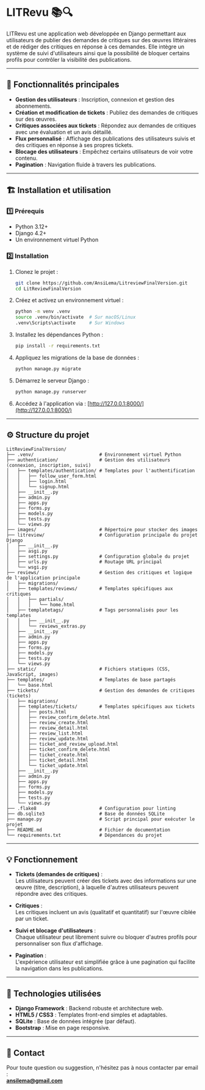 # LITRevu 📚🔍

LITRevu est une application web développée en Django permettant aux utilisateurs de publier des demandes de critiques sur des œuvres littéraires et de rédiger des critiques en réponse à ces demandes. Elle intègre un système de suivi d'utilisateurs ainsi que la possibilité de bloquer certains profils pour contrôler la visibilité des publications.

---

## 🚀 Fonctionnalités principales

- **Gestion des utilisateurs** : Inscription, connexion et gestion des abonnements.
- **Création et modification de tickets** : Publiez des demandes de critiques sur des œuvres.
- **Critiques associées aux tickets** : Répondez aux demandes de critiques avec une évaluation et un avis détaillé.
- **Flux personnalisé** : Affichage des publications des utilisateurs suivis et des critiques en réponse à ses propres tickets.
- **Blocage des utilisateurs** : Empêchez certains utilisateurs de voir votre contenu.
- **Pagination** : Navigation fluide à travers les publications.

---

## 🏗️ Installation et utilisation

### 1️⃣ Prérequis

- Python 3.12+
- Django 4.2+
- Un environnement virtuel Python

### 2️⃣ Installation

1. Clonez le projet :
   ```bash
   git clone https://github.com/AnsiLema/LitreviewFinalVersion.git
   cd LitReviewFinalVersion
   ```

2. Créez et activez un environnement virtuel :
   ```bash
   python -m venv .venv
   source .venv/bin/activate  # Sur macOS/Linux
   .venv\Scripts\activate     # Sur Windows
   ```

3. Installez les dépendances Python :
   ```bash
   pip install -r requirements.txt
   ```

4. Appliquez les migrations de la base de données :
   ```bash
   python manage.py migrate
   ```

5. Démarrez le serveur Django :
   ```bash
   python manage.py runserver
   ```

6. Accédez à l'application via :
   [http://127.0.0.1:8000/](http://127.0.0.1:8000/)

---

## ⚙️ Structure du projet

```plaintext
LitReviewFinalVersion/
├── .venv/                        # Environnement virtuel Python
├── authentication/               # Gestion des utilisateurs (connexion, inscription, suivi)
│   ├── templates/authentication/ # Templates pour l'authentification
│   │   ├── follow_user_form.html
│   │   ├── login.html
│   │   └── signup.html
│   ├── __init__.py
│   ├── admin.py
│   ├── apps.py
│   ├── forms.py
│   ├── models.py
│   ├── tests.py
│   └── views.py
├── images/                       # Répertoire pour stocker des images
├── litreview/                    # Configuration principale du projet Django
│   ├── __init__.py
│   ├── asgi.py
│   ├── settings.py               # Configuration globale du projet
│   ├── urls.py                   # Routage URL principal
│   └── wsgi.py
├── reviews/                      # Gestion des critiques et logique de l'application principale
│   ├── migrations/
│   ├── templates/reviews/        # Templates spécifiques aux critiques
│   │   ├── partials/
│   │   │   └── home.html
│   ├── templatetags/             # Tags personnalisés pour les templates
│   │   ├── __init__.py
│   │   └── reviews_extras.py
│   ├── __init__.py
│   ├── admin.py
│   ├── apps.py
│   ├── forms.py
│   ├── models.py
│   ├── tests.py
│   └── views.py
├── static/                       # Fichiers statiques (CSS, JavaScript, images)
├── templates/                    # Templates de base partagés
│   └── base.html
├── tickets/                      # Gestion des demandes de critiques (tickets)
│   ├── migrations/
│   ├── templates/tickets/        # Templates spécifiques aux tickets
│   │   ├── posts.html
│   │   ├── review_confirm_delete.html
│   │   ├── review_create.html
│   │   ├── review_detail.html
│   │   ├── review_list.html
│   │   ├── review_update.html
│   │   ├── ticket_and_review_upload.html
│   │   ├── ticket_confirm_delete.html
│   │   ├── ticket_create.html
│   │   ├── ticket_detail.html
│   │   └── ticket_update.html
│   ├── __init__.py
│   ├── admin.py
│   ├── apps.py
│   ├── forms.py
│   ├── models.py
│   ├── tests.py
│   └── views.py
├── .flake8                       # Configuration pour linting
├── db.sqlite3                    # Base de données SQLite
├── manage.py                     # Script principal pour exécuter le projet
├── README.md                     # Fichier de documentation
└── requirements.txt              # Dépendances du projet
```

---

## 💡 Fonctionnement

- **Tickets (demandes de critiques)** :  
  Les utilisateurs peuvent créer des tickets avec des informations sur une œuvre (titre, description), à laquelle d'autres utilisateurs peuvent répondre avec des critiques.

- **Critiques** :  
  Les critiques incluent un avis (qualitatif et quantitatif) sur l'œuvre ciblée par un ticket.

- **Suivi et blocage d'utilisateurs** :  
  Chaque utilisateur peut librement suivre ou bloquer d'autres profils pour personnaliser son flux d'affichage.

- **Pagination** :  
  L'expérience utilisateur est simplifiée grâce à une pagination qui facilite la navigation dans les publications.

---

## 🧩 Technologies utilisées

- **Django Framework** : Backend robuste et architecture web.
- **HTML5 / CSS3** : Templates front-end simples et adaptables.
- **SQLite** : Base de données intégrée (par défaut).
- **Bootstrap** : Mise en page responsive.

---

## 📧 Contact

Pour toute question ou suggestion, n'hésitez pas à nous contacter par email :  
**ansilema@gmail.com**
